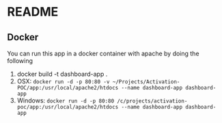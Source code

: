 # README

## Docker

You can run this app in a docker container with apache by doing the following

1. docker build -t dashboard-app .
2. OSX: `docker run -d -p 80:80 -v ~/Projects/Activation-POC/app:/usr/local/apache2/htdocs --name dashboard-app dashboard-app`
3. Windows: `docker run -d -p 80:80 /c/projects/activation-poc/app:/usr/local/apache2/htdocs --name dashboard-app dashboard-app`